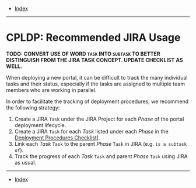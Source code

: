 - [Index](../index.md)

---

# CPLDP: Recommended JIRA Usage

**TODO: CONVERT USE OF WORD `TASK` INTO `SUBTASK` TO BETTER DISTINGUISH FROM THE JIRA TASK CONCEPT. UPDATE CHECKLIST AS WELL.**

When deploying a new portal, it can be difficult to track the many individual tasks and their status, especially if the tasks are assigned to multiple team members who are working in parallel.

In order to facilitate the tracking of deployment procedures, we recommend the following strategy:

1. Create a JIRA `Task` under the JIRA Project for each _Phase_ of the portal deployment lifecycle.
2. Create a JIRA `Task` for each _Task_ listed under each _Phase_ in the [Deployment Procedures Checklist](pages/checklist.md)].
3. Link each _Task_ `Task` to the parent _Phase_ `Task` in JIRA (e.g. `is a subtask of`).
4. Track the progress of each _Task_ `Task` and parent _Phase_ `Task` using JIRA as usual.

---

- [Index](../index.md)
